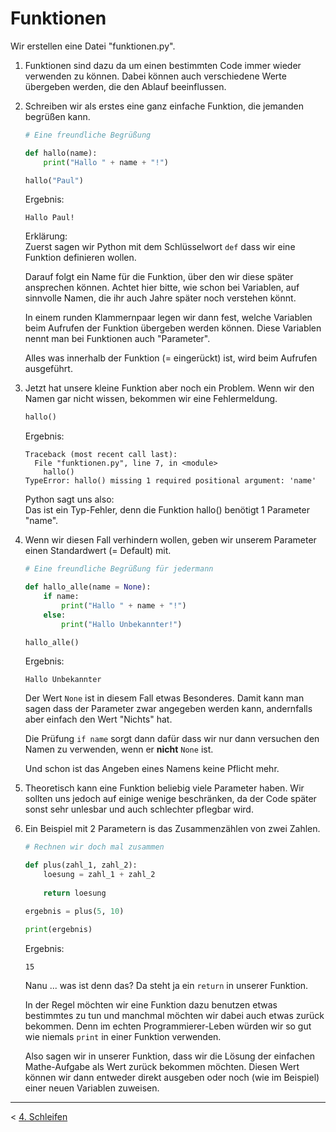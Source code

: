 # Funktionen

Wir erstellen eine Datei "funktionen.py".

1. Funktionen sind dazu da um einen bestimmten Code immer wieder verwenden zu können. Dabei können auch verschiedene Werte übergeben werden, die den Ablauf beeinflussen.
1. Schreiben wir als erstes eine ganz einfache Funktion, die jemanden begrüßen kann.
   ```python
   # Eine freundliche Begrüßung
   
   def hallo(name):
       print("Hallo " + name + "!")
   
   hallo("Paul")
   ```
   Ergebnis:
   ```text
   Hallo Paul!
   ```
   
   Erklärung:  
   Zuerst sagen wir Python mit dem Schlüsselwort `def` dass wir eine Funktion definieren wollen.
   
   Darauf folgt ein Name für die Funktion, über den wir diese später ansprechen können. Achtet hier bitte, wie schon bei Variablen, auf sinnvolle Namen, die ihr auch Jahre später noch verstehen könnt.
   
   In einem runden Klammernpaar legen wir dann fest, welche Variablen  beim Aufrufen der Funktion übergeben werden können.  Diese Variablen nennt man bei Funktionen auch "Parameter".
   
   Alles was innerhalb der Funktion (= eingerückt) ist, wird beim Aufrufen ausgeführt.
1. Jetzt hat unsere kleine Funktion aber noch ein Problem. Wenn wir den Namen gar nicht wissen, bekommen wir eine Fehlermeldung.
   ```python
   hallo()
   ```
   Ergebnis:
   ```text
   Traceback (most recent call last):
     File "funktionen.py", line 7, in <module>
       hallo()
   TypeError: hallo() missing 1 required positional argument: 'name'
   ```

   Python sagt uns also:  
   Das ist ein Typ-Fehler, denn die Funktion hallo() benötigt 1 Parameter "name".
1. Wenn wir diesen Fall verhindern wollen, geben wir unserem Parameter einen Standardwert (= Default) mit.
   ```python
   # Eine freundliche Begrüßung für jedermann
   
   def hallo_alle(name = None):
       if name:
           print("Hallo " + name + "!")
       else:
           print("Hallo Unbekannter!")
   
   hallo_alle()
   ```
   Ergebnis:
   ```text
   Hallo Unbekannter
   ```
   
   Der Wert `None` ist in diesem Fall etwas Besonderes. Damit kann man sagen dass der Parameter zwar angegeben werden kann, andernfalls aber einfach den Wert "Nichts" hat.
   
   Die Prüfung `if name` sorgt dann dafür dass wir nur dann versuchen den Namen zu verwenden, wenn er **nicht** `None` ist.
   
   Und schon ist das Angeben eines Namens keine Pflicht mehr.
1. Theoretisch kann eine Funktion beliebig viele Parameter haben. Wir sollten uns jedoch auf einige wenige beschränken, da der Code später sonst sehr unlesbar und auch schlechter pflegbar wird.
1. Ein Beispiel mit 2 Parametern is das Zusammenzählen von zwei Zahlen.
   ```python
   # Rechnen wir doch mal zusammen
   
   def plus(zahl_1, zahl_2):
       loesung = zahl_1 + zahl_2 
       
       return loesung
   
   ergebnis = plus(5, 10)

   print(ergebnis)
   ```
   Ergebnis:
   ```text
   15
   ```
   
   Nanu ... was ist denn das? Da steht ja ein `return` in unserer Funktion.
   
   In der Regel möchten wir eine Funktion dazu benutzen etwas bestimmtes zu tun und manchmal möchten wir dabei auch etwas zurück bekommen. Denn im echten Programmierer-Leben würden wir so gut wie niemals `print` in einer Funktion verwenden.
   
   Also sagen wir in unserer Funktion, dass wir die Lösung der einfachen Mathe-Aufgabe als Wert zurück bekommen möchten. Diesen Wert können wir dann entweder direkt ausgeben oder noch (wie im Beispiel) einer neuen Variablen zuweisen.
---

&lt; [4. Schleifen](./004%20-%20Schleifen.md)
